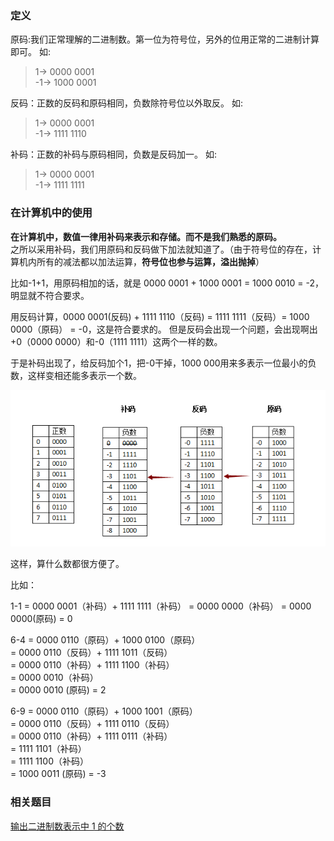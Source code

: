 ### 定义
原码:我们正常理解的二进制数。第一位为符号位，另外的位用正常的二进制计算即可。
如:
> 1-> 0000 0001  
> -1-> 1000 0001

反码：正数的反码和原码相同，负数除符号位以外取反。
如:

> 1-> 0000 0001  
> -1-> 1111 1110


补码：正数的补码与原码相同，负数是反码加一。
如:

> 1-> 0000 0001  
-1-> 1111 1111



### 在计算机中的使用

**在计算机中，数值一律用补码来表示和存储。而不是我们熟悉的原码。**  
之所以采用补码，我们用原码和反码做下加法就知道了。（由于符号位的存在，计算机内所有的减法都以加法运算，**符号位也参与运算，溢出抛掉**）

比如-1+1，用原码相加的话，就是 0000 0001 + 1000 0001 = 1000 0010 = -2，明显就不符合要求。

用反码计算，0000 0001(反码) + 1111 1110（反码) = 1111 1111（反码）= 1000 0000（原码） =  -0，这是符合要求的。
但是反码会出现一个问题，会出现啊出+0（0000 0000）和-0（1111 1111）这两个一样的数。

于是补码出现了，给反码加个1，把-0干掉，1000 000用来多表示一位最小的负数，这样变相还能多表示一个数。

![来源：知乎 达达手写](pic/原码，反码和补码.jpg)

这样，算什么数都很方便了。

比如：


1-1 = 0000 0001（补码）+ 1111 1111（补码） = 0000 0000（补码） = 0000 0000(原码) = 0

6-4 = 0000 0110（原码）+ 1000 0100（原码）  
    = 0000 0110（反码）+ 1111 1011（反码）  
    = 0000 0110（补码）+ 1111 1100（补码）  
    = 0000 0010（补码）  
    = 0000 0010 (原码)
    = 2

6-9 = 0000 0110（原码）+ 1000 1001（原码）  
    = 0000 0110（反码）+ 1111 0110（反码）  
    = 0000 0110（补码）+ 1111 0111（补码）  
    = 1111 1101（补码）  
    = 1111 1100（补码）  
    = 1000 0011 (原码)
    = -3

### 相关题目
[输出二进制数表示中 1 的个数](../app/src/test/java/com/kowksiuwang/everythingaboutandroid/leetcode/lc0191_HammingWeight/HammingWeight.java)
